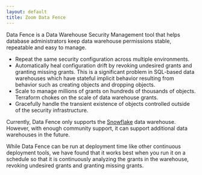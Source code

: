 ```yaml
---
layout: default
title: Zoom Data Fence
---
```


Data Fence is a Data Warehouse Security Management tool that helps database
administrators keep data warehouse permissions stable, repeatable and easy to manage.

* Repeat the same security configuration across multiple environments.
* Automatically heal configuration drift by revoking undesired grants and granting 
  missing grants. This is a significant problem in SQL-based data warehouses which have
  stateful implicit behavior resulting from behavior such as creating objects and 
  dropping objects.
* Scale to manage millions of grants on hundreds of thousands of objects. Terraform 
  chokes on the scale of data warehouse grants.
* Gracefully handle the transient existence of objects controlled outside of the security
  infrastructure.

Currently, Data Fence only supports the [Snowflake]("https://www.snowflake.com/en/">Snowflake) data 
warehouse. However, with enough community support, it can support additional data 
warehouses in the future.

While Data Fence can be run at deployment time like other continuous deployment tools, 
we have found that it works best when you run it on a schedule so that it is continuously 
analyzing the grants in the warehouse, revoking undesired grants and granting missing 
grants.
